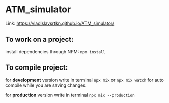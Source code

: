 # ATM_simulator

Link: <a> https://vladislavsrtkn.github.io/ATM_simulator/ </a>

<h2>To work on a project:</h2>

install dependencies through NPM: `npm install`

<h2>To compile project:</h2>

for <b>development</b> version write in terminal `npx mix` or `npx mix watch` for auto compile while you are saving changes

for <b>production</b> version write in terminal `npx mix --production`
